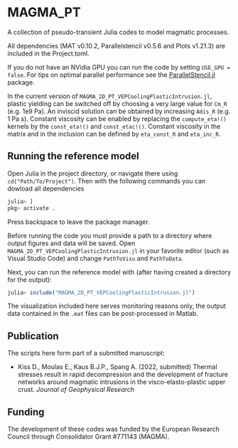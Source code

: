 # MAGMA_PT
A collection of pseudo-transient Julia codes to model magmatic processes.

All dependencies (MAT v0.10.2, Parallelstencil v0.5.6 and Plots v1.21.3) are included in the Project.toml.

If you do not have an NVidia GPU you can run the code by setting `USE_GPU = false`. For tips on optimal parallel performance see the [ParallelStencil.jl](https://github.com/omlins/ParallelStencil.jl) package.  

In the current version of `MAGMA_2D_PT_VEPCoolingPlasticIntrusion.jl`, plastic yielding can be switched off by choosing a very large value for `Cm_R` (e.g. 1e9 Pa). An inviscid solution can be obtained by increasing `Adis_R` (e.g. 1 Pa s). Constant viscosity can be enabled by replacing the `compute_eta!()` kernels by the `const_eta!()` and `const_etac!()`. Constant viscosity in the matrix and in the inclusion can be defined by `eta_const_R` and `eta_inc_R`. 

## Running the reference model
Open Julia in the project directory, or navigate there using `cd("Path/To/Project")`. Then with the following commands you can dowload all dependencies
```julia
julia> ] 
pkg> activate .
```
Press backspace to leave the package manager.

Before running the code you must provide a path to a directory where output figures and data will be saved. Open `MAGMA_2D_PT_VEPCoolingPlasticIntrusion.jl` in your favorite editor (such as Visual Studio Code) and change `PathToVisu` and `PathToData`.

Next, you can run the reference model with (after having created a directory for the output):
```julia
julia> include("MAGMA_2D_PT_VEPCoolingPlasticIntrusion.jl")
```


The visualization included here serves monitoring reasons only, the output data contained in the `.mat` files can be post-processed in Matlab.

## Publication
The scripts here form part of a submitted manuscript:
- Kiss D., Moulas E., Kaus B.J.P., Spang A. (2022, submitted) Thermal stresses result in rapid decompression and the development of fracture networks around magmatic intrusions in the visco-elasto-plastic upper crust. *Journal of Geophysical Research*

## Funding
The development of these codes was funded by the European Research Council through Consolidator Grant #771143 (MAGMA).

